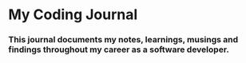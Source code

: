 # My Coding Journal

### This journal documents my notes, learnings, musings and findings throughout my career as a software developer. 



